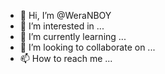 - 👋 Hi, I’m @WeraNBOY
- 👀 I’m interested in ...
- 🌱 I’m currently learning ...
- 💞️ I’m looking to collaborate on ...
- 📫 How to reach me ...

<!---
WeraNBOY/WeraNBOY is a ✨ special ✨ repository because its `README.md` (this file) appears on your GitHub profile.
You can click the Preview link to take a look at your changes.
--->
